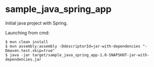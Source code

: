 # sample_java_spring_app
Initial java project with Spring.

Launching from cmd:

	$ mvn clean install
	$ mvn assembly:assembly -DdescriptorId=jar-with-dependencies "-Dmaven.test.skip=true"
    $ java -jar target/sample_java_spring_app-1.0-SNAPSHOT-jar-with-dependencies.jar